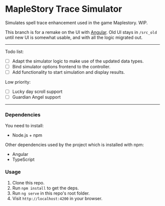 # MapleStory Trace Simulator

Simulates spell trace enhancement used in the game Maplestory. WIP. 

This branch is for a remake on the UI with [Angular](http://angular.io). Old UI stays in `/src_old` until new UI is somewhat usable, and with all the logic migrated out.  

---

Todo list: 
- [ ] Adapt the simulator logic to make use of the updated data types. 
- [ ] Bind simulator options frontend to the controller. 
- [ ] Add functionality to start simulation and display results. 

Low priority: 
- [ ] Lucky day scroll support
- [ ] Guardian Angel support 

---

### Dependencies

You need to install: 

- Node.js + npm

Other dependencies used by the project which is installed with npm: 

- Angular
- TypeScript

### Usage

1. Clone this repo. 
2. Run `npm install` to get the deps. 
3. Run `ng serve` in this repo's root folder.
4. Visit `http://localhost:4200` in your browser. 